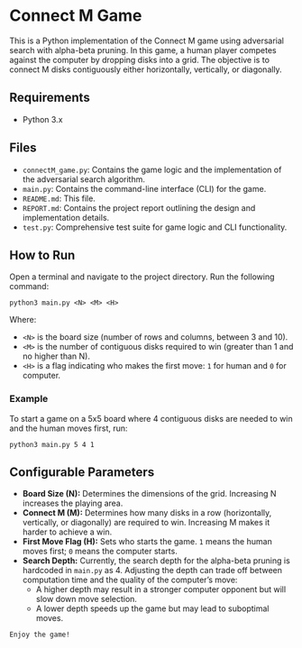 # Connect M Game

This is a Python implementation of the Connect M game using adversarial search with alpha-beta pruning. In this game, a human player competes against the computer by dropping disks into a grid. The objective is to connect M disks contiguously either horizontally, vertically, or diagonally.

## Requirements

- Python 3.x

## Files

- `connectM_game.py`: Contains the game logic and the implementation of the adversarial search algorithm.
- `main.py`: Contains the command-line interface (CLI) for the game.
- `README.md`: This file.
- `REPORT.md`: Contains the project report outlining the design and implementation details.
- `test.py`: Comprehensive test suite for game logic and CLI functionality.

## How to Run

Open a terminal and navigate to the project directory. Run the following command:

```
python3 main.py <N> <M> <H>
```

Where:
- `<N>` is the board size (number of rows and columns, between 3 and 10).
- `<M>` is the number of contiguous disks required to win (greater than 1 and no higher than N).
- `<H>` is a flag indicating who makes the first move: `1` for human and `0` for computer.

### Example

To start a game on a 5x5 board where 4 contiguous disks are needed to win and the human moves first, run:

```
python3 main.py 5 4 1
```

## Configurable Parameters

- **Board Size (N):** Determines the dimensions of the grid. Increasing N increases the playing area.
- **Connect M (M):** Determines how many disks in a row (horizontally, vertically, or diagonally) are required to win. Increasing M makes it harder to achieve a win.
- **First Move Flag (H):** Sets who starts the game. `1` means the human moves first; `0` means the computer starts.
- **Search Depth:** Currently, the search depth for the alpha-beta pruning is hardcoded in `main.py` as 4. Adjusting the depth can trade off between computation time and the quality of the computer’s move:
	- A higher depth may result in a stronger computer opponent but will slow down move selection.
	- A lower depth speeds up the game but may lead to suboptimal moves.

```
Enjoy the game!
```
